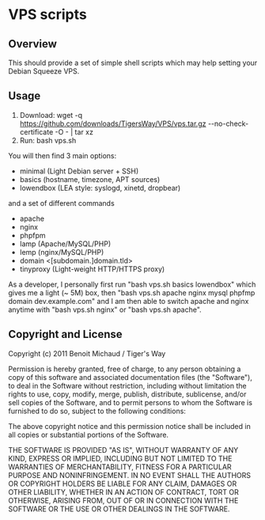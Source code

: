 # VPS scripts

## Overview

This should provide a set of simple shell scripts which may help setting your
Debian Squeeze VPS.

## Usage

1. Download: wget -q https://github.com/downloads/TigersWay/VPS/vps.tar.gz --no-check-certificate -O - | tar xz
2. Run: bash vps.sh

You will then find 3 main options:

- minimal (Light Debian server + SSH)
- basics (hostname, timezone, APT sources)
- lowendbox (LEA style: syslogd, xinetd, dropbear)

and a set of different commands

- apache
- nginx
- phpfpm
- lamp (Apache/MySQL/PHP)
- lemp (nginx/MySQL/PHP)
- domain <[subdomain.]domain.tld>
- tinyproxy (Light-weight HTTP/HTTPS proxy)

As a developer, I personally first run "bash vps.sh basics lowendbox" which gives me a light (~ 5M) box, then "bash vps.sh apache nginx mysql phpfmp domain dev.example.com" and I am then able to switch apache and nginx anytime with "bash vps.sh nginx" or "bash vps.sh apache".

## Copyright and License

Copyright (c) 2011 Benoit Michaud / Tiger's Way

Permission is hereby granted, free of charge, to any person obtaining a copy
of this software and associated documentation files (the "Software"), to deal
in the Software without restriction, including without limitation the rights
to use, copy, modify, merge, publish, distribute, sublicense, and/or sell
copies of the Software, and to permit persons to whom the Software is
furnished to do so, subject to the following conditions:

The above copyright notice and this permission notice shall be included in
all copies or substantial portions of the Software.

THE SOFTWARE IS PROVIDED "AS IS", WITHOUT WARRANTY OF ANY KIND, EXPRESS OR
IMPLIED, INCLUDING BUT NOT LIMITED TO THE WARRANTIES OF MERCHANTABILITY,
FITNESS FOR A PARTICULAR PURPOSE AND NONINFRINGEMENT. IN NO EVENT SHALL THE
AUTHORS OR COPYRIGHT HOLDERS BE LIABLE FOR ANY CLAIM, DAMAGES OR OTHER
LIABILITY, WHETHER IN AN ACTION OF CONTRACT, TORT OR OTHERWISE, ARISING FROM,
OUT OF OR IN CONNECTION WITH THE SOFTWARE OR THE USE OR OTHER DEALINGS IN
THE SOFTWARE.
